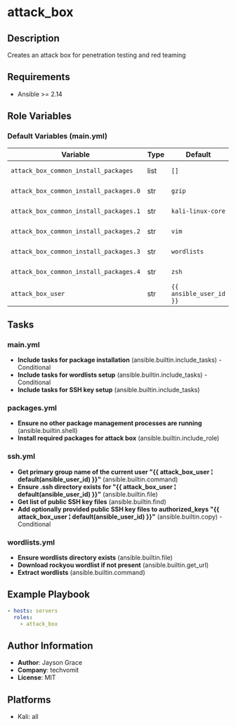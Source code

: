 <!-- DOCSIBLE START -->
# attack_box

## Description

Creates an attack box for penetration testing and red teaming

## Requirements

- Ansible >= 2.14

## Role Variables

### Default Variables (main.yml)

| Variable | Type | Default | Description |
|----------|------|---------|-------------|
| `attack_box_common_install_packages` | list | `[]` | No description |
| `attack_box_common_install_packages.0` | str | `gzip` | No description |
| `attack_box_common_install_packages.1` | str | `kali-linux-core` | No description |
| `attack_box_common_install_packages.2` | str | `vim` | No description |
| `attack_box_common_install_packages.3` | str | `wordlists` | No description |
| `attack_box_common_install_packages.4` | str | `zsh` | No description |
| `attack_box_user` | str | `{{ ansible_user_id }}` | No description |

## Tasks

### main.yml

- **Include tasks for package installation** (ansible.builtin.include_tasks) - Conditional
- **Include tasks for wordlists setup** (ansible.builtin.include_tasks) - Conditional
- **Include tasks for SSH key setup** (ansible.builtin.include_tasks)

### packages.yml

- **Ensure no other package management processes are running** (ansible.builtin.shell)
- **Install required packages for attack box** (ansible.builtin.include_role)

### ssh.yml

- **Get primary group name of the current user "{{ attack_box_user ¦ default(ansible_user_id) }}"** (ansible.builtin.command)
- **Ensure .ssh directory exists for "{{ attack_box_user ¦ default(ansible_user_id) }}"** (ansible.builtin.file)
- **Get list of public SSH key files** (ansible.builtin.find)
- **Add optionally provided public SSH key files to authorized_keys "{{ attack_box_user ¦ default(ansible_user_id) }}"** (ansible.builtin.copy) - Conditional

### wordlists.yml

- **Ensure wordlists directory exists** (ansible.builtin.file)
- **Download rockyou wordlist if not present** (ansible.builtin.get_url)
- **Extract wordlists** (ansible.builtin.command)

## Example Playbook

```yaml
- hosts: servers
  roles:
    - attack_box
```

## Author Information

- **Author**: Jayson Grace
- **Company**: techvomit
- **License**: MIT

## Platforms

- Kali: all
<!-- DOCSIBLE END -->
